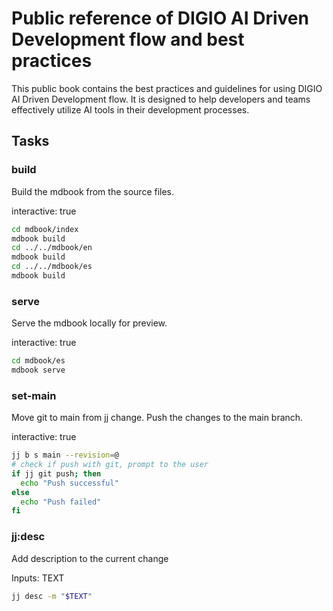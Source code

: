 # Public reference of DIGIO AI Driven Development flow and best practices

This public book contains the best practices and guidelines for using DIGIO AI Driven Development flow. It is designed to help developers and teams effectively utilize AI tools in their development processes.

## Tasks

### build

Build the mdbook from the source files.

interactive: true

```bash
cd mdbook/index
mdbook build
cd ../../mdbook/en
mdbook build
cd ../../mdbook/es
mdbook build
```
### serve

Serve the mdbook locally for preview.

interactive: true

```bash
cd mdbook/es
mdbook serve 
```

### set-main

Move git to main from jj change. Push the changes to the main branch.

interactive: true

```bash
jj b s main --revision=@
# check if push with git, prompt to the user
if jj git push; then
  echo "Push successful"
else
  echo "Push failed"
fi
```

### jj:desc

Add description to the current change

Inputs: TEXT

```bash
jj desc -m "$TEXT"
```
